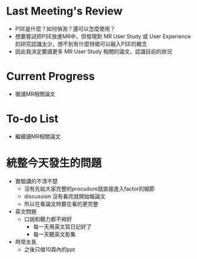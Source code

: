 # Last Meeting's Review
- PSE是什麼？如何偵測？還可以怎麼使用？
- 想要嘗試把PSE放進MR中，但發現對 MR User Study 或 User Experience 的研究認識太少，想不到有什麼特徵可以融入PSE的概念
- 因此我決定要讀更多 MR User Study 相關的論文，認識目前的狀況
# Current Progress
- 閱讀MR相關論文
# To-do List
- 繼續讀MR相關論文

# 統整今天發生的問題
- 實驗講的不清不楚
	- 沒有先給大家完整的procudure就直接進入factor的細節
	- discussion 沒有看完就開始報論文
	- 所以在看論文時要在看的更完整
- 英文問題
	- 口說和聽力都不夠好
		- 每一天用英文寫日記好了
		- 每一天聽英文影集
- 時常太長
	- 之後只做10頁內的ppt